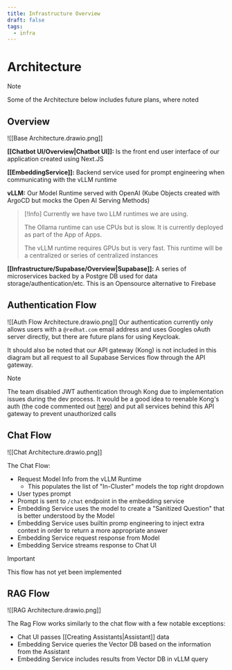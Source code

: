 ```yaml
---
title: Infrastructure Overview
draft: false
tags:
  - infra
---
```


# Architecture

> [!Note]
> Some of the Architecture below includes future plans, where noted

## Overview

![[Base Architecture.drawio.png]]

**[[Chatbot UI/Overview|Chatbot UI]]:** Is the front end user interface of our application created using Next.JS

**[[EmbeddingService]]:** Backend service used for prompt engineering when communicating with the vLLM runtime

**vLLM:** Our Model Runtime served with OpenAI (Kube Objects created with ArgoCD but mocks the Open AI Serving Methods)
> [!Info]
> Currently we have two LLM runtimes we are using. 
> 
> The Ollama runtime can use CPUs but is slow. It is currently deployed as part of the App of Apps.
> 
> The vLLM runtime requires GPUs but is very fast. This runtime will be a centralized or series of centralized instances 

**[[Infrastructure/Supabase/Overview|Supabase]]:** A series of microservices backed by a Postgre DB used for data storage/authentication/etc. This is an Opensource alternative to Firebase

## Authentication Flow

![[Auth Flow Architecture.drawio.png]]
Our authentication currently only allows users with a `@redhat.com` email address and uses Googles oAuth server directly, but there are future plans for using Keycloak.

It should also be noted that our API gateway (Kong) is not included in this diagram but all request to all Supabase Services flow through the API gateway.

> [!Note]
> The team disabled JWT authentication through Kong due to implementation issues during the dev process. It would be a good idea to reenable Kong's auth (the code commented out  [here](https://gitlab.consulting.redhat.com/redprojectai/infrastructure/appdeploy/-/blob/main/supabase/configs/kong.yaml?ref_type=heads#L94)) and put all services behind this API gateway to prevent unauthorized calls

## Chat Flow

![[Chat Architecture.drawio.png]]

The Chat Flow:

* Request Model Info from the vLLM Runtime
	* This populates the list of "In-Cluster" models the top right dropdown
* User types prompt
* Prompt is sent to `/chat` endpoint in the embedding service
* Embedding Service uses the model to create a "Sanitized Question" that is better understood by the Model
* Embedding Service uses builtin promp engineering to inject extra context in order to return a more appropriate answer
* Embedding Service request response from Model
* Embedding Service streams response to Chat UI
> [!Important]
> This flow has not yet been implemented


## RAG Flow

![[RAG Architecture.drawio.png]]

The Rag Flow works similarly to the chat flow with a few notable exceptions:
* Chat UI passes [[Creating Assistants|Assistant]] data
* Embedding Service queries the Vector DB based on the information from the Assistant
* Embedding Service includes results from Vector DB in vLLM query
